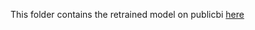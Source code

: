 This folder contains the retrained model on publicbi [here](https://drive.google.com/drive/folders/1nGWu0LO5Mtdi-9cnaVS56J7m5r_ZFUPe?usp=sharing)
